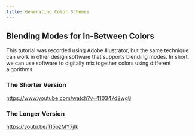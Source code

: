 ```yaml
---
title: Generating Color Schemes
---
```


## Blending Modes for In-Between Colors

This tutorial was recorded using Adobe Illustrator, but the same technique can work in other design software that supports blending modes. In short, we can use software to digitally mix together colors using different algorithms.

### The Shorter Version

https://www.youtube.com/watch?v=410347d2wg8

### The Longer Version

https://youtu.be/TI5ozMY7jIk
